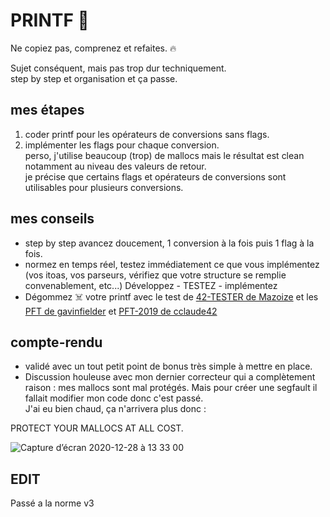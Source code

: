 # PRINTF 🐋

Ne copiez pas, comprenez et refaites. 🔥 

Sujet conséquent, mais pas trop dur techniquement.\
step by step et organisation et ça passe. 

## mes étapes

1) coder printf pour les opérateurs de conversions sans flags.
2) implémenter les flags pour chaque conversion. \
perso, j'utilise beaucoup (trop) de mallocs mais le résultat est clean notamment au niveau des valeurs de retour. \
je précise que certains flags et opérateurs de conversions sont utilisables pour plusieurs conversions.

## mes conseils

- step by step avancez doucement, 1 conversion à la fois puis 1 flag à la fois. 
- normez en temps réel, testez immédiatement ce que vous implémentez (vos itoas, vos parseurs, vérifiez que votre structure se remplie convenablement, etc...)
Développez - TESTEZ - implémentez 
- Dégommez ☠️ votre printf avec le test de [42-TESTER de Mazoize](https://github.com/Mazoise/42TESTERS-PRINTF) et les [PFT de gavinfielder](https://github.com/gavinfielder/pft) et [PFT-2019 de cclaude42](https://github.com/cclaude42/PFT_2019)

## compte-rendu

- validé avec un tout petit point de bonus très simple à mettre en place.
- Discussion houleuse avec mon dernier correcteur qui a complètement raison : mes mallocs sont mal protégés. Mais pour créer une segfault il fallait modifier mon code donc c'est passé. \
J'ai eu bien chaud, ça n'arrivera plus donc : 

PROTECT YOUR MALLOCS AT ALL COST.

![Capture d’écran 2020-12-28 à 13 33 00](https://user-images.githubusercontent.com/74666017/103216276-f5af9d80-4915-11eb-9c7d-017e90c7b50b.png)


## EDIT
Passé a la norme v3
